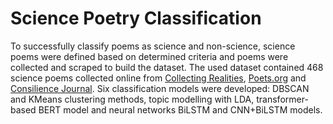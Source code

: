 # Science Poetry Classification

To successfully classify poems as science and non-science, science poems were defined based on determined criteria and poems were collected and scraped to build the dataset. The used dataset contained 468 science poems collected online from [Collecting Realities]([url](https://collectingreality.wordpress.com/)), [Poets.org]([url](https://poets.org/poems?field_occasion_target_id=All&field_poem_themes_target_id=1311&field_form_target_id=All&combine=&page=0)) and [Consilience Journal]([url](https://www.consilience-journal.com/)). Six classification models were developed: DBSCAN and KMeans clustering methods, topic modelling with LDA, transformer-based BERT model and neural networks BiLSTM and CNN+BiLSTM models.
